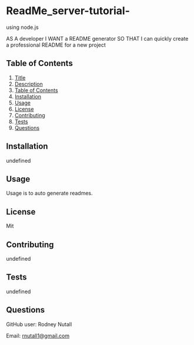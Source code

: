# ReadMe_server-tutorial-
using node.js

AS A developer
I WANT a README generator
SO THAT I can quickly create a professional README for a new project

## Table of Contents

1. [Title](#project-title)
2. [Description](#description)
3. [Table of Contents](#table-of-contents)
4. [Installation](#installation)
5. [Usage](#usage)
6. [License](#license)
7. [Contributing](#contributing)
8. [Tests](#tests)
9. [Questions](#questions)

## Installation

undefined

## Usage

Usage is to auto generate readmes.

## License
Mit 

## Contributing

undefined

## Tests

undefined

## Questions

GitHub user: Rodney Nutall

Email: rnutall1@gmail.com

  